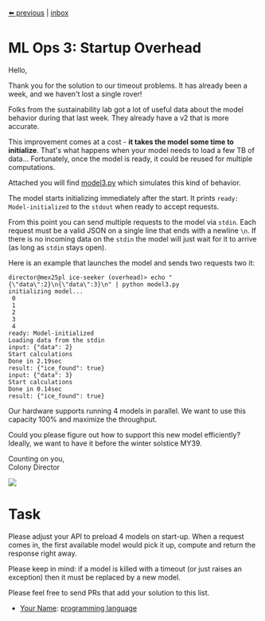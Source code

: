 [⬅️ previous](exercise2.md) | [inbox](readme.md) 

# ML Ops 3: Startup Overhead

Hello,

Thank you for the solution to our timeout problems. It has already been a week, and we haven't lost a single rover!

Folks from the sustainability lab got a lot of useful data about the
model behavior during that last week. They already have a v2 that is more accurate.

This improvement comes at a cost - **it takes the model some time to initialize**. That's what happens when your model 
needs to load a few TB of data... Fortunately, once the model is ready, it could be reused for multiple computations. 

Attached you will find [model3.py](model3.py) which simulates this kind of behavior.

The model starts initializing immediately after the start. It prints `ready: Model-initialized` to the `stdout` when ready to accept requests.


From this point you can send multiple requests to the model via `stdin`. Each request must be a valid JSON on a single line 
that ends with a newline `\n`. If there is no incoming data on the `stdin` the model will
just wait for it to arrive (as long as `stdin` stays open).

Here is an example that launches the model and sends two requests two it:

```
director@mex25pl ice-seeker (overhead)> echo "{\"data\":2}\n{\"data\":3}\n" | python model3.py
initializing model...
 0
 1
 2
 3
 4
ready: Model-initialized
Loading data from the stdin
input: {"data": 2}
Start calculations
Done in 2.19sec
result: {"ice_found": true}
input: {"data": 3}
Start calculations
Done in 0.14sec
result: {"ice_found": true}
```

Our hardware supports running 4 models in parallel. We want to use this capacity 100% and maximize the throughput.

Could you please figure out how to support this new model efficiently? Ideally, we want to have it before the winter solstice MY39.

Counting on you,  
Colony Director

<img src="https://www.nasa.gov/sites/default/files/styles/ubernode_alt_horiz/public/thumbnails/image/emc-poster-astro-hab-lores.jpg">

# Task

Please adjust your API to preload 4 models on start-up. When a request comes in, the first
available model would pick it up, compute and return the response right away. 

Please keep in mind: if a model is killed with a timeout (or just raises an exception) then it must be replaced by a new model.

Please feel free to send PRs that add your solution to this list.

- [Your Name](http://github.com/your-github-profile): [programming language](http://github.com/url-to-the-ml-ops-solution-3)




